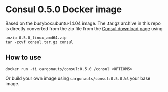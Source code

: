# Consul 0.5.0 Docker image
Based on the busybox:ubuntu-14.04 image.
The .tar.gz archive in this repo is directly converted from the zip file from the [Consul download page](https://www.consul.io/downloads.html) using

```
unzip 0.5.0_linux_amd64.zip
tar -zcvf consul.tar.gz consul
```

## How to use

```
docker run -ti cargonauts/consul:0.5.0 /consul <OPTIONS>
```

Or build your own image using `cargonauts/consul:0.5.0` as your base image.

